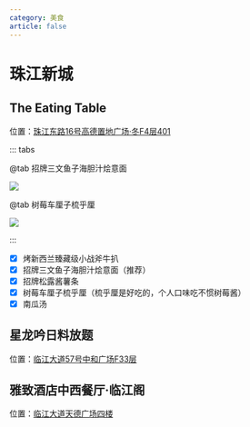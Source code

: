 ```yaml
---
category: 美食
article: false
---
```


# 珠江新城

## The Eating Table

<i class="fa-solid fa-location-dot"></i> 位置：<a href="https://ditu.amap.com/place/B0FFGZI7W1" target="_blank">珠江东路16号高德置地广场·冬F4层401</a>

::: tabs

@tab 招牌三文鱼子海胆汁烩意面

![](https://img.sherry4869.com/blog/life/food/china/guangdong/guangzhou/th/zjxc/the-eating-table/img_2.jpg)

@tab 树莓车厘子梳乎厘

![](https://img.sherry4869.com/blog/life/food/china/guangdong/guangzhou/th/zjxc/the-eating-table/img.jpg)

:::

- [x] 烤新西兰臻藏级小战斧牛扒
- [x] 招牌三文鱼子海胆汁烩意面（推荐）
- [x] 招牌松露酱薯条
- [x] 树莓车厘子梳乎厘（梳乎厘是好吃的，个人口味吃不惯树莓酱）
- [x] 南瓜汤

## 星龙吟日料放题

<i class="fa-solid fa-location-dot"></i> 位置：<a href="https://ditu.amap.com/place/B0IUHAMNB8" target="_blank">临江大道57号中和广场F33层</a>

## 雅致酒店中西餐厅·临江阁

<i class="fa-solid fa-location-dot"></i> 位置：<a href="https://ditu.amap.com/place/B0GR5L4JMP" target="_blank">临江大道天德广场四楼</a>